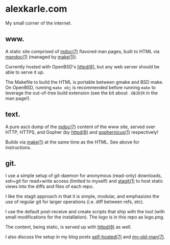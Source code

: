 alexkarle.com
=============
My small corner of the internet.

www.
----
A static site comprised of [mdoc(7)][mdoc] flavored man pages, built to
HTML via [mandoc(1)][mandoc] (managed by [make(1)][make]).

Currently hosted with OpenBSD's [httpd(8)][httpd], but any web server
should be able to serve it up.

The Makefile to build the HTML is portable between gmake and BSD make.
On OpenBSD, running `make obj` is recommended before running `make` to
leverage the out-of-tree build extension (see the bit about `.OBJDIR` in
the man page!).

text.
-----
A pure ascii dump of the [mdoc(7)][mdoc] content of the www site, served
over HTTP, HTTPS, and Gopher (by [httpd(8)][httpd] and
[gophernicus(1)][gophernicus] respectively!

Builds via [make(1)][make] at the same time as the HTML. See above for
instructions.

git.
----
I use a simple setup of git-daemon for anonymous (read-only) downloads,
ssh+git for read+write access (limited to myself) and
[stagit(1)][stagit] to host static views into the diffs and files of
each repo.

I like the stagit approach in that it is simple, modular, and emphasizes
the use of regular git for larger operations (i.e. diff between refs,
etc).

I use the default post-receive and create scripts that ship with the
tool (with small modifications for the installation). The logo is in
this repo as logo.png.

The content, being static, is served up with [httpd(8)][httpd] as well.

I also discuss the setup in my blog posts [self-hosted(7)][self-hosted]
and [my-old-man(7)][my-old-man].

[mdoc]: https://man.openbsd.org/mdoc.7
[mandoc]: https://man.openbsd.org/mandoc.1
[make]: https://man.openbsd.org/make.1
[httpd]: https://man.openbsd.org/httpd.8
[stagit]: https://git.codemadness.org/stagit
[git-daemon]: https://git-scm.com/docs/git-daemon
[self-hosted]: https://alexkarle.com/self-hosted.html
[my-old-man]: https://alexkarle.com/my-old-man.html
[gophernicus]: https://www.gophernicus.org/
